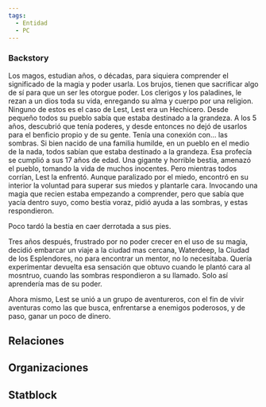 ```yaml
---
tags:
  - Entidad
  - PC
---
```


### Backstory

Los magos, estudian años, o décadas, para siquiera comprender el significado de la magia y poder usarla. Los brujos, tienen que sacrificar algo de sí para que un ser les otorgue poder. Los clerigos y los paladines, le rezan a un dios toda su vida, enregando su alma y cuerpo por una religion. Ninguno de estos es el caso de Lest, Lest era un Hechicero.
Desde pequeño todos su pueblo sabía que estaba destinado a la grandeza. A los 5 años, descubrió que tenía poderes, y desde entonces no dejó de usarlos para el benficio propio y de su gente. Tenía una conexión con… las sombras. Si bien nacido de una familia humilde, en un pueblo en el medio de la nada, todos sabían que estaba destinado a la grandeza. Esa profecía se cumplió a sus 17 años de edad.
Una gigante y horrible bestia, amenazó el pueblo, tomando la vida de muchos inocentes. Pero mientras todos corrían, Lest la enfrentó. Aunque paralizado por el miedo, encontró en su interior la voluntad para superar sus miedos y plantarle cara. Invocando una magia que recien estaba empezando a comprender, pero que sabía que yacía dentro suyo, como bestia voraz, pidió ayuda a las sombras, y estas respondieron.

Poco tardó la bestia en caer derrotada a sus pies.

Tres años después, frustrado por no poder crecer en el uso de su magia, decidió embarcar un viaje a la ciudad mas cercana, Waterdeep, la Ciudad de los Esplendores, no para encontrar un mentor, no lo necesitaba. Quería experimentar devuelta esa sensación que obtuvo cuando le plantó cara al mosntruo, cuando las sombras respondieron a su llamado. Solo así aprendería mas de su poder.

Ahora mismo, Lest se unió a un grupo de aventureros, con el fin de vivir aventuras como las que busca, enfrentarse a enemigos poderosos, y de paso, ganar un poco de dinero.

## Relaciones

## Organizaciones


## Statblock
